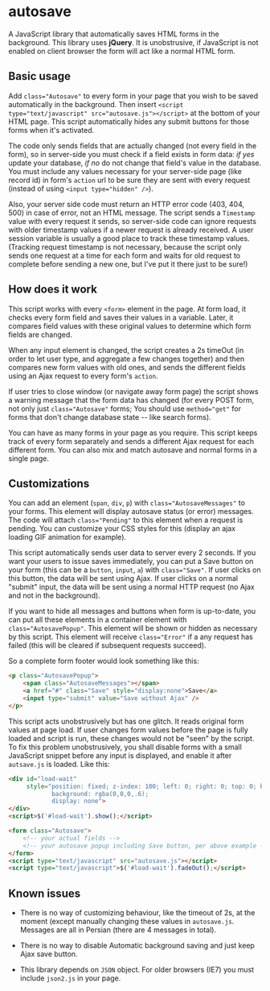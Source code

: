 autosave
========

A JavaScript library that automatically saves HTML forms in the background. This library uses **jQuery**.
It is unobstrusive, if JavaScript is not enabled on client browser the form will act like a normal
HTML form.


## Basic usage

Add `class="Autosave"` to every form in your page that you wish to be saved automatically in the
background. Then insert `<script type="text/javascript" src="autosave.js"></script>` at the bottom of
your HTML page. This script automatically hides any submit buttons for those forms when it's activated.

The code only sends fields that are actually changed (not every field in the form), so in server-side
you must check if a field exists in form data: _if yes_ update your database, _if no_ do not change that
field's value in the database. You must include any values necessary for your server-side page (like
record id) in form's `action` url to be sure they are sent with every request (instead of using
`<input type="hidden" />`).

Also, your server side code must return an HTTP error code (403, 404, 500) in case of error, not an
HTML message. The script sends a `Timestamp` value with every request it sends, so server-side code can
ignore requests with older timestamp values if a newer request is already received. A user session
variable is usually a good place to track these timestamp values. (Tracking request timestamp is not
necessary, because the script only sends one request at a time for each form and waits for old request
to complete before sending a new one, but I've put it there just to be sure!)


## How does it work

This script works with every `<form>` element in the page. At form load, it checks every form field
and saves their values in a variable. Later, it compares field values with these original values to
determine which form fields are changed.

When any input element is changed, the script creates a 2s timeOut (in order to let user type, and
aggregate a few changes together) and then compares new form values with old ones, and sends the
different fields using an Ajax request to every form's `action`.

If user tries to close window (or navigate away form page) the script shows a warning message that
the form data has changed (for every POST form, not only just `class="Autosave"` forms; You should use
`method="get"` for forms that don't change database state -- like search forms).

You can have as many forms in your page as you require. This script keeps track of every form separately
and sends a different Ajax request for each different form. You can also mix and match autosave and
normal forms in a single page.


## Customizations

You can add an element (`span`, `div`, `p`) with `class="AutosaveMessages"` to your forms. This element will
display autosave status (or error) messages. The code will attach `class="Pending"` to this element
when a request is pending. You can customize your CSS styles for this (display an ajax loading GIF animation
for example).

This script automatically sends user data to server every 2 seconds. If you want your users to issue
saves immediately, you can put a Save button on your form (this can be a `button`, `input`, `a`) with
`class="Save"`. If user clicks on this button, the data will be sent using Ajax. If user clicks on a
normal "submit" input, the data will be sent using a normal HTTP request (no Ajax and not in the
background).

If you want to hide all messages and buttons when form is up-to-date, you can put all these elements in
a container element with `class="AutosavePopup"`. This element will be shown or hidden as necessary by
this script. This element will receive `class="Error"` if a any request has failed (this will be cleared
if subsequent requests succeed).

So a complete form footer would look something like this:
```html
<p class="AutosavePopup">
    <span class="AutosaveMessages"></span>
    <a href="#" class="Save" style="display:none">Save</a>
    <input type="submit" value="Save without Ajax" />
</p>
```

This script acts unobstrusively but has one glitch. It reads original form values at page load. If user
changes form values before the page is fully loaded and script is run, these changes would not be "seen"
by the script. To fix this problem unobstrusively, you shall disable forms with a small JavaScript snippet
before any input is displayed, and enable it after `autsave.js` is loaded. Like this:
```html
<div id="load-wait"
     style="position: fixed; z-index: 100; left: 0; right: 0; top: 0; bottom: 0;
            background: rgba(0,0,0,.6);
            display: none">
</div>
<script>$('#load-wait').show();</script>

<form class="Autosave">
    <!-- your actual fields -->
    <!-- your autosave popup including Save button, per above example -->
</form>
<script type="text/javascript" src="autosave.js"></script>
<script type="text/javascript">$('#load-wait').fadeOut();</script>
```

## Known issues

- There is no way of customizing behaviour, like the timeout of 2s, at the moment (except manually
  changing these values in `autosave.js`. Messages are all in Persian (there are 4 messages in total).

- There is no way to disable Automatic background saving and just keep Ajax save button.

- This library depends on `JSON` object. For older browsers (IE7) you must include `json2.js` in your
  page.


